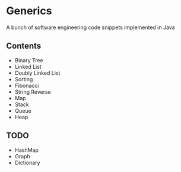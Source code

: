 # Generics

A bunch of software engineering code snippets implemented in Java

## Contents

* Binary Tree
* Linked List
* Doubly Linked List
* Sorting
* Fibonacci
* String Reverse
* Map
* Stack
* Queue
* Heap

## TODO

* HashMap
* Graph
* Dictionary
